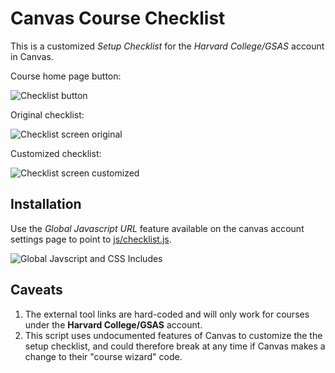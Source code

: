 # Canvas Course Checklist

This is a customized *Setup Checklist* for the *Harvard College/GSAS* account in Canvas.

Course home page button:

![Checklist button](http://harvard-atg.github.io/canvas-course-checklist/img/screenshot_canvas_checklist_button.png)

Original checklist:

![Checklist screen original](http://harvard-atg.github.io/canvas-course-checklist/img/screenshot_canvas_checklist_screen.png)

Customized checklist:

![Checklist screen customized](http://harvard-atg.github.io/canvas-course-checklist/img/screenshot_canvas_checklist_screen2.png)

## Installation

Use the *Global Javascript URL* feature available on the canvas account settings page to point to [js/checklist.js](http://harvard-atg.github.io/canvas-course-checklist/js/checklist.js).

![Global Javscript and CSS Includes](http://harvard-atg.github.io/canvas-course-checklist/img/screenshot_canvas_global_js.png)

## Caveats

1. The external tool links are hard-coded and will only work for courses under the **Harvard College/GSAS** account.
2. This script uses undocumented features of Canvas to customize the the setup checklist, and could therefore break at any time if Canvas makes a change to their "course wizard" code. 
